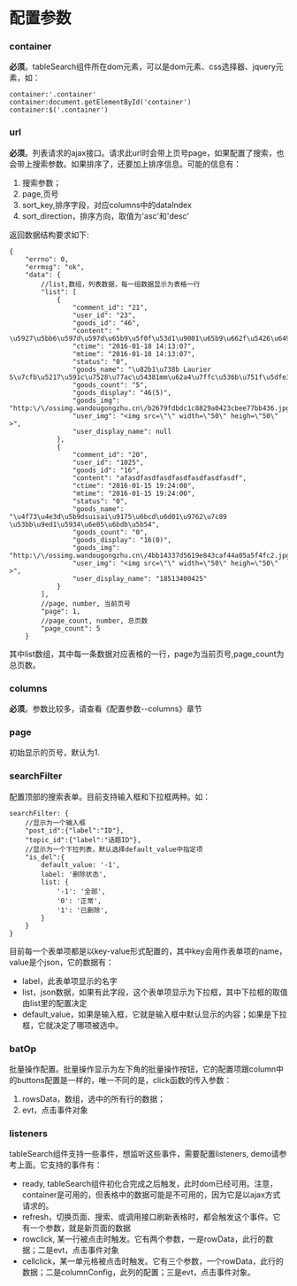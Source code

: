 # 配置参数
### container
__必须__。tableSearch组件所在dom元素，可以是dom元素、css选择器、jquery元素，如：

```
container:'.container'
container:document.getElementById('container')
container:$('.container')
```

### url
__必须__。列表请求的ajax接口。请求此url时会带上页号page，如果配置了搜索，也会带上搜索参数。如果排序了，还要加上排序信息。可能的信息有：

1. 搜索参数；
2. page,页号
3. sort_key,排序字段，对应columns中的dataIndex
4. sort_direction，排序方向，取值为'asc'和'desc'

返回数据结构要求如下:
```
{
    "errno": 0,
    "errmsg": "ok",
    "data": {
        //list,数组，列表数据，每一组数据显示为表格一行
        "list": [
            {
                "comment_id": "21",
                "user_id": "23",
                "goods_id": "46",
                "content": " \u5927\u5bb6\u597d\u597d\u65b9\u5f0f\u53d1\u9001\u65b9\u662f\u5426\u6492\u53d1\u751f\u6cd5\u8428\u82ac\u6492\u53d1\u653e",
                "ctime": "2016-01-18 14:13:07",
                "mtime": "2016-01-18 14:13:07",
                "status": "0",
                "goods_name": "\u82b1\u738b Laurier S\u7cfb\u5217\u591c\u7528\u77ac\u54381mm\u62a4\u7ffc\u536b\u751f\u5dfe35cm",
                "goods_count": "5",
                "goods_display": "46(5)",
                "goods_img": "http:\/\/ossimg.wandougongzhu.cn\/b2679fdbdc1c8829a0423cbee77bb436.jpg@200w_200h_1l.jpg",
                "user_img": "<img src=\"\" width=\"50\" heigh=\"50\" >",
                "user_display_name": null
            },
            {
                "comment_id": "20",
                "user_id": "1025",
                "goods_id": "16",
                "content": "afasdfasdfasdfasdfasdfasdfasdf",
                "ctime": "2016-01-15 19:24:00",
                "mtime": "2016-01-15 19:24:00",
                "status": "0",
                "goods_name": "\u4f73\u4e3d\u5b9dsuisai\u9175\u6bcd\u6d01\u9762\u7c89 \u53bb\u9ed1\u5934\u6e05\u6bdb\u5b54",
                "goods_count": "0",
                "goods_display": "16(0)",
                "goods_img": "http:\/\/ossimg.wandougongzhu.cn\/4bb14337d5619e843caf44a05a5f4fc2.jpg@200w_200h_1l.jpg",
                "user_img": "<img src=\"\" width=\"50\" heigh=\"50\" >",
                "user_display_name": "18513400425"
            }
        ],
        //page, number, 当前页号
        "page": 1,
        //page_count, number, 总页数
        "page_count": 5
    }
```

其中list数组，其中每一条数据对应表格的一行，page为当前页号,page_count为总页数。

### columns
__必须__。参数比较多，请查看《配置参数--columns》章节


### page
初始显示的页号，默认为1.

### searchFilter
配置顶部的搜索表单。目前支持输入框和下拉框两种。如：
```
searchFilter: {
    //显示为一个输入框
    "post_id":{"label":"ID"}, 
    "topic_id":{"label":"话题ID"}, 
    //显示为一个下拉列表，默认选择default_value中指定项
    "is_del":{
        default_value: '-1',
        label: '删除状态',
        list: {
            '-1': '全部',
            '0': '正常',
            '1': '已删除',
        }
    }
}
```
目前每一个表单项都是以key-value形式配置的，其中key会用作表单项的name，value是个json，它的数据有：

* label，此表单项显示的名字
* list，json数据，如果有此字段，这个表单项显示为下拉框，其中下拉框的取值由list里的配置决定
* default_value，如果是输入框，它就是输入框中默认显示的内容；如果是下拉框，它就决定了哪项被选中。

### batOp
批量操作配置。批量操作显示为左下角的批量操作按钮，它的配置项跟column中的buttons配置是一样的，唯一不同的是，click函数的传入参数：
1. rowsData，数组，选中的所有行的数据；
2. evt，点击事件对象

### listeners
tableSearch组件支持一些事件，想监听这些事件，需要配置listeners, demo请参考上面。它支持的事件有：
* ready, tableSearch组件初化合完成之后触发，此时dom已经可用。注意，container是可用的，但表格中的数据可能是不可用的，因为它是以ajax方式请求的。
* refresh，切换页面、搜索、或调用接口刷新表格时，都会触发这个事件。它有一个参数，就是新页面的数据
* rowclick, 某一行被点击时触发。它有两个参数，一是rowData，此行的数据；二是evt，点击事件对象
* cellclick，某一单元格被点击时触发。它有三个参数，一个rowData，此行的数据；二是columnConfig，此列的配置；三是evt，点击事件对象。
